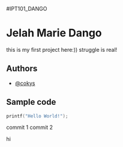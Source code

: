 #IPT101_DANGO

# Jelah Marie Dango

this is my first project here:))
struggle is real!

## Authors

- [@cokys](https://github.com/cokys)

## Sample code

```c
printf("Hello World!");
```
commit 1
commit 2 

hi